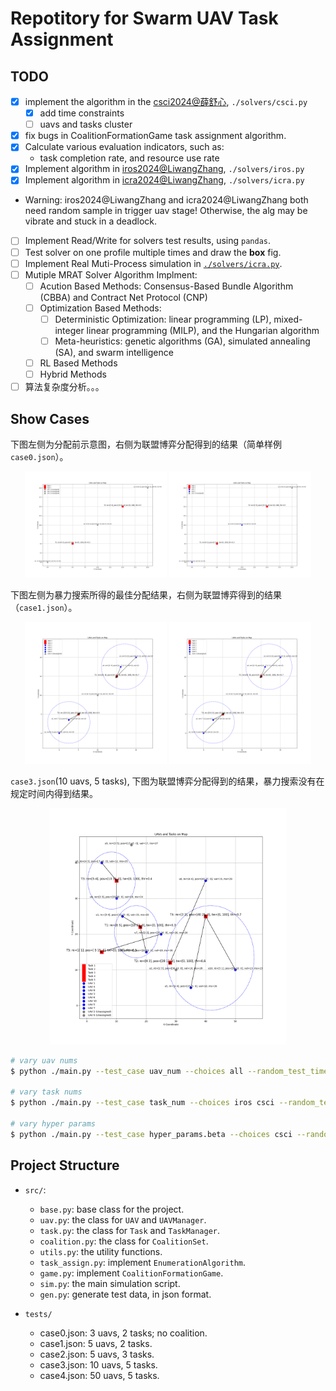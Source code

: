 # Repotitory for Swarm UAV Task Assignment

## TODO

- [x] implement the algorithm in the [csci2024@薛舒心](https://doi.org/10.1360/ssi-2024-0167), `./solvers/csci.py`
  - [x] add time constraints
  - [ ] uavs and tasks cluster
- [x] fix bugs in CoalitionFormationGame task assignment algorithm.
- [x] Calculate various evaluation indicators, such as:
  - task completion rate, and resource use rate
- [x] Implement algorithm in [iros2024@LiwangZhang](https://doi.org/10.1109/IROS58592.2024.10801429), `./solvers/iros.py`
- [x] Implement algorithm in [icra2024@LiwangZhang](https://doi.org/10.1109/ICRA57147.2024.10611476), `./solvers/icra.py`
- Warning: iros2024@LiwangZhang and icra2024@LiwangZhang both need random sample in trigger uav stage! Otherwise, the alg may be vibrate and stuck in a deadlock.
- [ ] Implement Read/Write for solvers test results, using `pandas`.
- [ ] Test solver on one profile multiple times and draw the **box** fig.
- [ ] Implement Real Muti-Process simulation in [`./solvers/icra.py`](./solvers/icra2024.py).
- [ ] Mutiple MRAT Solver Algorithm Implment:
  - [ ] Acution Based Methods: Consensus-Based Bundle Algorithm (CBBA) and Contract Net Protocol (CNP)
  - [ ] Optimization Based Methods:
    - [ ] Deterministic Optimization: linear programming (LP), mixed-integer linear programming (MILP), and the Hungarian algorithm
    - [ ] Meta-heuristics: genetic algorithms (GA), simulated annealing (SA), and swarm intelligence
  - [ ] RL Based Methods
  - [ ] Hybrid Methods
- [ ] 算法复杂度分析。。。

## Show Cases

下图左侧为分配前示意图，右侧为联盟博弈分配得到的结果（简单样例 `case0.json`）。

<p align="center"> 
<img src="./assets/init.png" width=45%/> 
<img src="./assets/assigned.png" width=45%/> 
</p>

下图左侧为暴力搜索所得的最佳分配结果，右侧为联盟博弈得到的结果（`case1.json`）。

<p align="center"> 
<img src="./assets/case1_enumeration_result.png" width=45%/> 
<img src="./assets/case1_coalition_game_result.png" width=45%/> 
</p>

`case3.json`(10 uavs, 5 tasks), 下图为联盟博弈分配得到的结果，暴力搜索没有在规定时间内得到结果。

<p align="center"> 
<img src="./assets/case3_coalition_game_result.png" width=75%/> 
</p>

```bash
# vary uav nums
$ python ./main.py --test_case uav_num --choices all --random_test_times 25 --uav_nums 10 20 50 80 100

# vary task nums
$ python ./main.py --test_case task_num --choices iros csci --random_test_times 25 --task_nums 10 20 50 80 100

# vary hyper params
$ python ./main.py --test_case hyper_params.beta --choices csci --random_test_times 10 --hp_values 1.0 2.0 4.0 8.0 16.0 50.0
```

## Project Structure

- `src/`:

  - `base.py`: base class for the project.
  - `uav.py`: the class for `UAV` and `UAVManager`.
  - `task.py`: the class for `Task` and `TaskManager`.
  - `coalition.py`: the class for `CoalitionSet`.
  - `utils.py`: the utility functions.
  - `task_assign.py`: implement `EnumerationAlgorithm`.
  - `game.py`: implement `CoalitionFormationGame`.
  - `sim.py`: the main simulation script.
  - `gen.py`: generate test data, in json format.

- `tests/`
  - case0.json: 3 uavs, 2 tasks; no coalition.
  - case1.json: 5 uavs, 2 tasks.
  - case2.json: 5 uavs, 3 tasks.
  - case3.json: 10 uavs, 5 tasks.
  - case4.json: 50 uavs, 5 tasks.
